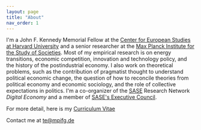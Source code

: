 ```yaml
---
layout: page
title: "About"
nav_order: 1
---
```


I'm a John F. Kennedy Memorial Fellow at the [Center for European Studies at Harvard University](https://ces.fas.harvard.edu) and a senior researcher at the [Max Planck Institute for the Study of Societies](https://www.mpifg.de). Most of my empirical research is on energy transitions, economic competition, innovation and technology policy, and the history of the postindustrial economy. I also work on theoretical problems, such as the contribution of pragmatist thought to understand political economic change, the question of how to reconcile theories from political economy and economic sociology, and the role of collective expectations in politics. I'm a co-organizer of the [SASE](https://sase.org) Research Network *Digital Economy* and a member of [SASE's Executive Council](https://sase.org/about/leadership/).

For more detail, here is my [Curriculum Vitae](/about/about_files/vita.pdf)

Contact me at [te@mpifg.de](mailto:te@mpifg.de)
